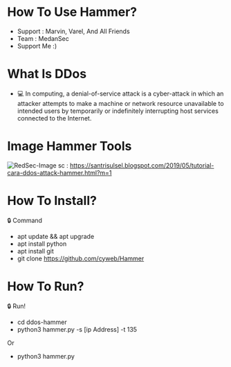 # How To Use Hammer? 
- Support : Marvin, Varel, And All Friends
- Team : MedanSec
- Support Me :) 

# What Is DDos
- :computer: In computing, a denial-of-service attack is a cyber-attack in which an attacker attempts to make a machine or network resource
unavailable to intended users by temporarily or indefinitely interrupting host 
services connected to the Internet.
# Image Hammer Tools
![RedSec-Image](https://2.bp.blogspot.com/-0Gzls1xRrwg/XOYnu85ca8I/AAAAAAAAAVI/4tRz1Nli7fcpYCRdDBxEDYM-QB1lGrlGgCLcBGAs/s1600/Screenshot_2019-05-23-12-51-35-29.png) 
sc : https://santrisulsel.blogspot.com/2019/05/tutorial-cara-ddos-attack-hammer.html?m=1

# How To Install? 
:lock: Command
- apt update && apt upgrade 
- apt install python
- apt install git 
- git clone https://github.com/cyweb/Hammer
# How To Run? 
:lock: Run! 
- cd ddos-hammer
- python3 hammer.py -s [ip Address] -t 135

Or

- python3 hammer.py
